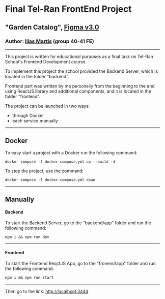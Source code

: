 # Final Tel-Ran FrontEnd Project

## "Garden Catalog", [Figma v3.0](https://www.figma.com/file/yNWvXvjZC0t8d9yBOpeEPy/Garden?type=design&node-id=4744-277&t=aN8AJv3Geyqmpdkk-0)

### Author: [Ilias Martis](mailto:ilias@martis.dev) (group 40-41 FE)

---

This project is written for educational purposes as a final task on Tel-Ran School's Frontend Development course.

To implement this project the school provided the Backend Server, which is located in the folder "backend".

Frontend part was written by me personally from the beginning to the end using ReactJS library and additional components, and it is located in the folder "frontend".

The project can be launched in two ways:

- through Docker
- each service manually

---

## Docker

To easy start a project with a Docker run the following command:

`docker compose -f docker-compose.yml up --build -d`

To stop the project, use the command:

`docker compose -f docker-compose.yml down`

---

## Manually

#### Backend

To start the Backend Server, go to the "backend/app" folder and run the following command:

`npm i && npm run dev`

---

#### Frontend

To start the Frontend ReqctJS App, go to the "fronend/app" folder and run the following command:

`npm i && npm run start`

---

Then go to the link: <http://localhsot:3444>
